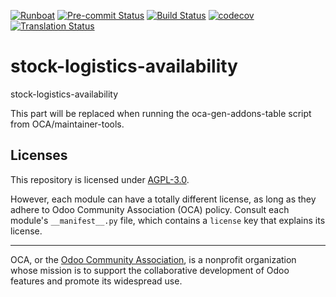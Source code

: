 
[![Runboat](https://img.shields.io/badge/runboat-Try%20me-875A7B.png)](https://runboat.odoo-community.org/builds?repo=OCA/stock-logistics-availability&target_branch=18.0)
[![Pre-commit Status](https://github.com/OCA/stock-logistics-availability/actions/workflows/pre-commit.yml/badge.svg?branch=18.0)](https://github.com/OCA/stock-logistics-availability/actions/workflows/pre-commit.yml?query=branch%3A18.0)
[![Build Status](https://github.com/OCA/stock-logistics-availability/actions/workflows/test.yml/badge.svg?branch=18.0)](https://github.com/OCA/stock-logistics-availability/actions/workflows/test.yml?query=branch%3A18.0)
[![codecov](https://codecov.io/gh/OCA/stock-logistics-availability/branch/18.0/graph/badge.svg)](https://codecov.io/gh/OCA/stock-logistics-availability)
[![Translation Status](https://translation.odoo-community.org/widgets/stock-logistics-availability-18-0/-/svg-badge.svg)](https://translation.odoo-community.org/engage/stock-logistics-availability-18-0/?utm_source=widget)

<!-- /!\ do not modify above this line -->

# stock-logistics-availability

stock-logistics-availability

<!-- /!\ do not modify below this line -->

<!-- prettier-ignore-start -->

[//]: # (addons)

This part will be replaced when running the oca-gen-addons-table script from OCA/maintainer-tools.

[//]: # (end addons)

<!-- prettier-ignore-end -->

## Licenses

This repository is licensed under [AGPL-3.0](LICENSE).

However, each module can have a totally different license, as long as they adhere to Odoo Community Association (OCA)
policy. Consult each module's `__manifest__.py` file, which contains a `license` key
that explains its license.

----
OCA, or the [Odoo Community Association](http://odoo-community.org/), is a nonprofit
organization whose mission is to support the collaborative development of Odoo features
and promote its widespread use.
